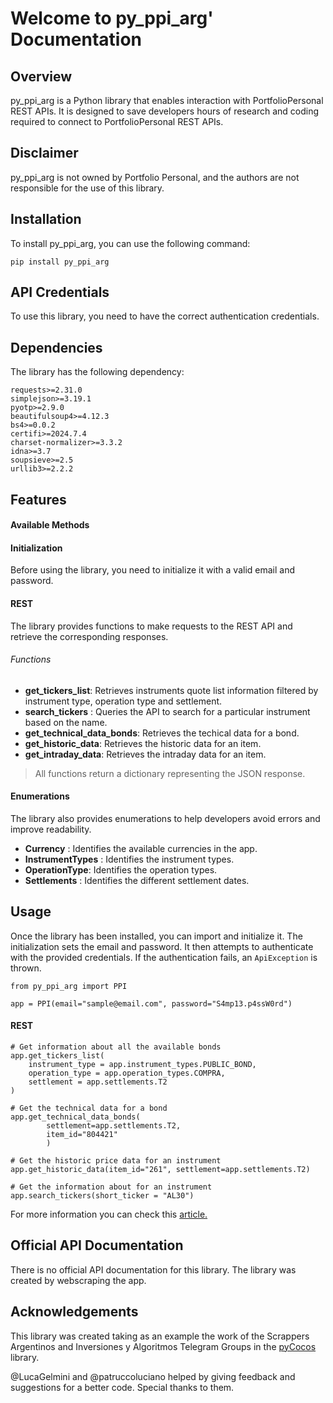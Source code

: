 # Welcome to py_ppi_arg' Documentation

## Overview

py_ppi_arg is a Python library that enables interaction with PortfolioPersonal REST APIs. It is designed to save developers hours of research and coding required to connect to PortfolioPersonal REST APIs.

## Disclaimer

py_ppi_arg is not owned by Portfolio Personal, and the authors are not responsible for the use of this library.

## Installation

To install  py_ppi_arg, you can use the following command:

```
pip install py_ppi_arg
```

## API Credentials

To use this library, you need to have the correct authentication credentials.

## Dependencies

The library has the following dependency:

```
requests>=2.31.0
simplejson>=3.19.1
pyotp>=2.9.0
beautifulsoup4>=4.12.3
bs4>=0.0.2
certifi>=2024.7.4
charset-normalizer>=3.3.2
idna>=3.7
soupsieve>=2.5
urllib3>=2.2.2
```

## Features

#### Available Methods

#### Initialization

Before using the library, you need to initialize it with a valid email and password.

#### REST

The library provides functions to make requests to the REST API and retrieve the corresponding responses.

###### Functions

* **get_tickers_list**: Retrieves instruments quote list information filtered by instrument type, operation type and settlement.
* **search_tickers** : Queries the API to search for a particular instrument based on the name.
* **get_technical_data_bonds**: Retrieves the techical data for a bond.
* **get_historic_data**: Retrieves the historic data for an item.
* **get_intraday_data**: Retrieves the intraday data for an item.

> All functions return a dictionary representing the JSON response.

#### Enumerations

The library also provides enumerations to help developers avoid errors and improve readability.

* **Currency** : Identifies the available currencies in the app.
* **InstrumentTypes** : Identifies the instrument types.
* **OperationType**: Identifies the operation types.
* **Settlements** : Identifies the different settlement dates.

## Usage

Once the library has been installed, you can import and initialize it. The initialization sets the email and password. It then attempts to authenticate with the provided credentials. If the authentication fails, an `ApiException` is thrown.

```
from py_ppi_arg import PPI

app = PPI(email="sample@email.com", password="S4mp13.p4ssW0rd")
```

#### REST

```
# Get information about all the available bonds
app.get_tickers_list(
    instrument_type = app.instrument_types.PUBLIC_BOND,
    operation_type = app.operation_types.COMPRA,
    settlement = app.settlements.T2
)

# Get the technical data for a bond
app.get_technical_data_bonds(
        settlement=app.settlements.T2,
        item_id="804421"
        )

# Get the historic price data for an instrument
app.get_historic_data(item_id="261", settlement=app.settlements.T2)

# Get the information about for an instrument
app.search_tickers(short_ticker = "AL30")

```

For more information you can check this [article.](https://medium.com/@nachoherrera/biblioteca-pycocos-a3579721c79e)

## Official API Documentation

There is no official API documentation for this library. The library was created by webscraping the app.

## Acknowledgements

This library was created taking as an example the work of the Scrappers Argentinos and Inversiones y Algoritmos Telegram Groups in the [pyCocos ](https://pypi.org/project/pyCocos/)library.

@LucaGelmini and @patruccoluciano helped by giving feedback and suggestions for a better code. Special thanks to them.

